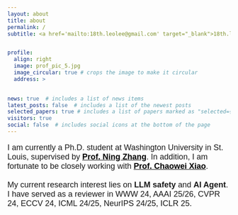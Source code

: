 ```yaml
---
layout: about
title: about
permalink: /
subtitle: <a href='mailto:18th.leolee@gmail.com' target="_blank">18th.leolee@gmail.com</a> <br> <i>Let the research be the goal, not the tool.</i>


profile:
  align: right
  image: prof_pic_5.jpg
  image_circular: true # crops the image to make it circular
  address: >

    
news: true  # includes a list of news items
latest_posts: false  # includes a list of the newest posts
selected_papers: true # includes a list of papers marked as "selected={true}"
visitors: true
social: false  # includes social icons at the bottom of the page
---
```


<style>
    /* Define a CSS rule to change the color of links to black */
    a {
        color: black;
        font-weight: bold;
    }
</style>

<p style="font-family: Arial, sans-serif; font-size: 18px">I am currently a Ph.D. student at Washington University in St. Louis, supervised by <a href="https://engineering.washu.edu/faculty/Ning-Zhang.html" style="font-weight: bold;">Prof. Ning Zhang</a>. In addition, I am fortunate to be closely working with <a href="https://xiaocw11.github.io/" style="font-weight: bold;">Prof. Chaowei Xiao</a>. 
<br>
<!-- <br>
Previously, I was a master student in computer science at University of Electronic Science and Technology of China, co-advised by <a href="https://jingkuansong.github.io/" style="font-weight: bold;">Prof. Jingkuan Song</a> and <a href="https://lianligao.github.io/" style="font-weight: bold;">Prof. Lianli Gao</a>. 
I was fortunately a visiting student at <a href="https://www.nextcenter.org/" style="font-weight: bold;">NExT++</a> supervised by <a href="https://www.chuatatseng.com/" style="font-weight: bold;">Prof. Tat-Seng Chua</a>. 
I received a B.S. in computer science from Northeast Forest University, where I joined a Robot Team and participated in a cool international robot competition of <a href="https://leolee99.github.io/projects/RoboMaster/" style="font-weight: bold;">RoboMaster</a> for two years. 
<br> -->
<br>
My current research interest lies on <span style="font-weight: bold;">LLM safety</span> and <span style="font-weight: bold;">AI Agent</span>. I have served as a reviewer in WWW 24, AAAI 25/26, CVPR 24, ECCV 24, ICML 24/25, NeurIPS 24/25, ICLR 25.</p> 



<!--
<style>
  #clustrmaps {
    visibility: none;
  }
</style>
<script type="text/javascript" id="clustrmaps" src="//clustrmaps.com/map_v2.js?d=EFDw3X-pVGMpgH4phF7DcgUxUMkP6sKhDFZJ8uGGAjY&cl=ffffff&w=a"></script>
-->


